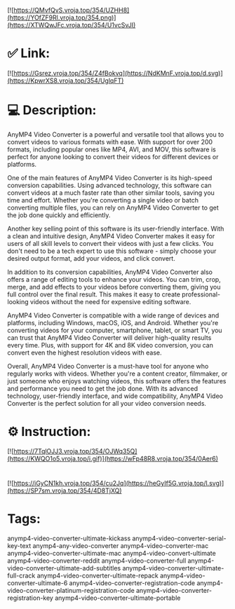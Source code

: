 [![https://QMvfQvS.vroja.top/354/UZHH8](https://YOfZF9Rl.vroja.top/354.png)](https://XTWQwJFc.vroja.top/354/U1vcSvJI)
# ✅ Link:
[![https://Gsrez.vroja.top/354/Z4fBokvq](https://NdKMnF.vroja.top/d.svg)](https://KpwrXS8.vroja.top/354/UglqFT)
# 💻 Description:
AnyMP4 Video Converter is a powerful and versatile tool that allows you to convert videos to various formats with ease. With support for over 200 formats, including popular ones like MP4, AVI, and MOV, this software is perfect for anyone looking to convert their videos for different devices or platforms.

One of the main features of AnyMP4 Video Converter is its high-speed conversion capabilities. Using advanced technology, this software can convert videos at a much faster rate than other similar tools, saving you time and effort. Whether you're converting a single video or batch converting multiple files, you can rely on AnyMP4 Video Converter to get the job done quickly and efficiently.

Another key selling point of this software is its user-friendly interface. With a clean and intuitive design, AnyMP4 Video Converter makes it easy for users of all skill levels to convert their videos with just a few clicks. You don't need to be a tech expert to use this software - simply choose your desired output format, add your videos, and click convert.

In addition to its conversion capabilities, AnyMP4 Video Converter also offers a range of editing tools to enhance your videos. You can trim, crop, merge, and add effects to your videos before converting them, giving you full control over the final result. This makes it easy to create professional-looking videos without the need for expensive editing software.

AnyMP4 Video Converter is compatible with a wide range of devices and platforms, including Windows, macOS, iOS, and Android. Whether you're converting videos for your computer, smartphone, tablet, or smart TV, you can trust that AnyMP4 Video Converter will deliver high-quality results every time. Plus, with support for 4K and 8K video conversion, you can convert even the highest resolution videos with ease.

Overall, AnyMP4 Video Converter is a must-have tool for anyone who regularly works with videos. Whether you're a content creator, filmmaker, or just someone who enjoys watching videos, this software offers the features and performance you need to get the job done. With its advanced technology, user-friendly interface, and wide compatibility, AnyMP4 Video Converter is the perfect solution for all your video conversion needs.

# ⚙️ Instruction:
[![https://7TqlOJJ3.vroja.top/354/OJWq35Q](https://KWQO1o5.vroja.top/i.gif)](https://wFp48R8.vroja.top/354/0Aer6)
#
[![https://iGyCN1kh.vroja.top/354/cu2Jq](https://heGyIf5G.vroja.top/l.svg)](https://SP7sm.vroja.top/354/4D8TjXQ)
# Tags:
anymp4-video-converter-ultimate-kickass anymp4-video-converter-serial-key-text anymp4-any-video-converter anymp4-video-converter-mac anymp4-video-converter-ultimate-mac anymp4-video-convert-ultimate anymp4-video-converter-reddit anymp4-video-converter-full anymp4-video-converter-ultimate-add-subtitles anymp4-video-converter-ultimate-full-crack anymp4-video-converter-ultimate-repack anymp4-video-converter-ultimate-6 anymp4-video-converter-registration-code anymp4-video-converter-platinum-registration-code anymp4-video-converter-registration-key anymp4-video-converter-ultimate-portable





